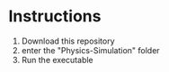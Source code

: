 # Instructions
1) Download this repository
2) enter the "Physics-Simulation" folder
3) Run the executable
